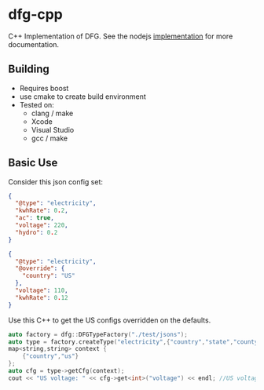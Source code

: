 dfg-cpp
=======

C++ Implementation of DFG.  See the nodejs [implementation](https://github.com/polidore/dfg) for more documentation.

## Building

* Requires boost
* use cmake to create build environment
* Tested on:
  * clang / make
  * Xcode
  * Visual Studio
  * gcc / make

## Basic Use

Consider this json config set:

```json
{
  "@type": "electricity",
  "kwhRate": 0.2,
  "ac": true,
  "voltage": 220,
  "hydro": 0.2
}

{
  "@type": "electricity",
  "@override": {
    "country": "US"
  },
  "voltage": 110,
  "kwhRate": 0.12
}
```

Use this C++ to get the US configs overridden on the defaults.

```c++
auto factory = dfg::DFGTypeFactory("./test/jsons");
auto type = factory.createType("electricity",{"country","state","county","city"});
map<string,string> context {
    {"country","us"}
};
auto cfg = type->getCfg(context);
cout << "US voltage: " << cfg->get<int>("voltage") << endl; //US voltage: 110
```
